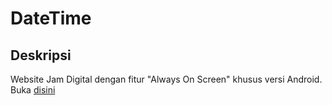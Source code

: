 # DateTime

## Deskripsi

Website Jam Digital dengan fitur "Always On Screen" khusus versi Android. Buka [disini](https://archytech99.github.io/datetime)